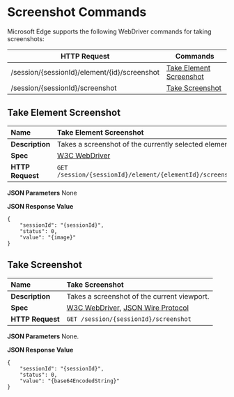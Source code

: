 # Screenshot Commands
Microsoft Edge supports the following WebDriver commands for taking screenshots:

| HTTP Request | Commands |
| ------------ | -------- |
| /session/{sessionId}/element/{id}/screenshot| [Take Element Screenshot](#take-element-screenshot)|
| /session/{sessionId}/screenshot| [Take Screenshot](#take-screenshot)|

## Take Element Screenshot
| **Name** | Take Element Screenshot |
| :------- | :------- |
| **Description** | Takes a screenshot of the currently selected element. |
| **Spec** | [W3C WebDriver](https://w3c.github.io/webdriver/webdriver-spec.html#take-element-screenshot) |
| **HTTP Request** | `GET /session/{sessionId}/element/{elementId}/screenshot` |

**JSON Parameters**
None

**JSON Response Value**
```
{
    "sessionId": "{sessionId}",
    "status": 0,
    "value": "{image}"
}
```

## Take Screenshot

| **Name** | Take Screenshot |
| :------- | :---------- |
| **Description** | Takes a screenshot of the current viewport. |
| **Spec** | [W3C WebDriver](https://w3c.github.io/webdriver/webdriver-spec.html#take-screenshot), [JSON Wire Protocol](https://code.google.com/p/selenium/wiki/JsonWireProtocol#/session/:sessionId/screenshot) |
| **HTTP Request** | `GET /session/{sessionId}/screenshot` |

**JSON Parameters**
None.

**JSON Response Value**
```
{
    "sessionId": "{sessionId}",
    "status": 0,
    "value": "{base64EncodedString}"
}
```

